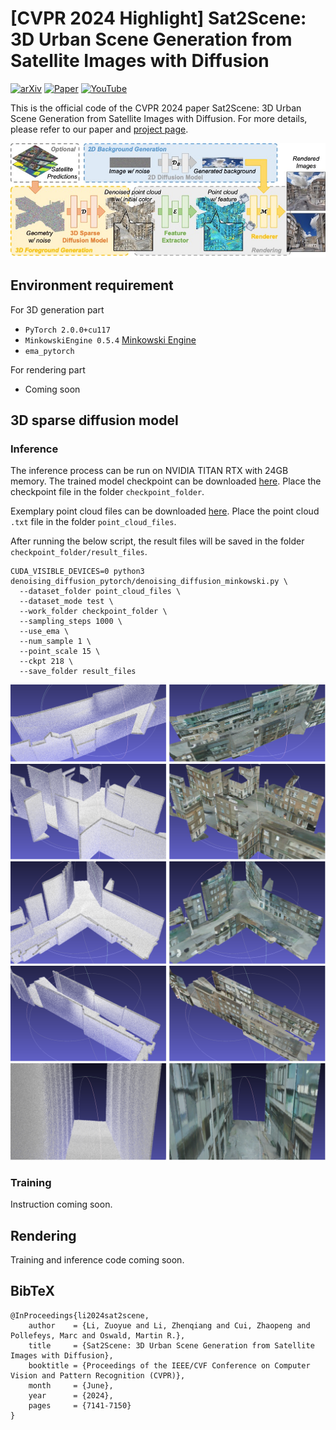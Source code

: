 # [CVPR 2024 Highlight] Sat2Scene: 3D Urban Scene Generation from Satellite Images with Diffusion

[![arXiv](https://img.shields.io/badge/arXiv-2401.10786-b31b1b.svg)](https://arxiv.org/abs/2401.10786)
[![Paper](https://img.shields.io/badge/Paper-CVPR_2024_Highlight-243f7b.svg)](https://openaccess.thecvf.com/content/CVPR2024/html/Li_Sat2Scene_3D_Urban_Scene_Generation_from_Satellite_Images_with_Diffusion_CVPR_2024_paper.html)
[![YouTube](https://img.shields.io/badge/YouTube-NqFy20zjFHU-ea3323.svg)](https://www.youtube.com/watch?v=NqFy20zjFHU)

This is the official code of the CVPR 2024 paper Sat2Scene: 3D Urban Scene Generation from Satellite Images with Diffusion. For more details, please refer to our paper and [project page](https://shinkyo0513.github.io/Sat2Scene/).

![Pipeline](https://github.com/shinkyo0513/Sat2Scene/blob/master/static/images/pipeline.jpg)

## Environment requirement

For 3D generation part
* `PyTorch 2.0.0+cu117`
* `MinkowskiEngine 0.5.4` [Minkowski Engine](https://nvidia.github.io/MinkowskiEngine/overview.html)
* `ema_pytorch`

For rendering part
* Coming soon

## 3D sparse diffusion model

### Inference

The inference process can be run on NVIDIA TITAN RTX with 24GB memory. The trained model checkpoint can be downloaded [here](https://drive.google.com/file/d/1Ii4abHbRUtO6hrjc0JUWCuDARwBiaZ54/view?usp=drivesdk). Place the checkpoint file in the folder `checkpoint_folder`.

Exemplary point cloud files can be downloaded [here](https://drive.google.com/drive/folders/1ZBeuMITxBHB0-rbUUbz5dNoYRCSvJUdo?usp=sharing). Place the point cloud `.txt` file in the folder `point_cloud_files`.

After running the below script, the result files will be saved in the folder `checkpoint_folder/result_files`.

```
CUDA_VISIBLE_DEVICES=0 python3 denoising_diffusion_pytorch/denoising_diffusion_minkowski.py \
  --dataset_folder point_cloud_files \
  --dataset_mode test \
  --work_folder checkpoint_folder \
  --sampling_steps 1000 \
  --use_ema \
  --num_sample 1 \
  --point_scale 15 \
  --ckpt 218 \
  --save_folder result_files
```

![ex0](img/0.png)
![ex1](img/1.png)
![ex2](img/2.png)
![ex3](img/3.png)
![ex4](img/4.png)

### Training

Instruction coming soon.

## Rendering
Training and inference code coming soon.

## BibTeX

```
@InProceedings{li2024sat2scene,
    author    = {Li, Zuoyue and Li, Zhenqiang and Cui, Zhaopeng and Pollefeys, Marc and Oswald, Martin R.},
    title     = {Sat2Scene: 3D Urban Scene Generation from Satellite Images with Diffusion},
    booktitle = {Proceedings of the IEEE/CVF Conference on Computer Vision and Pattern Recognition (CVPR)},
    month     = {June},
    year      = {2024},
    pages     = {7141-7150}
}
```

